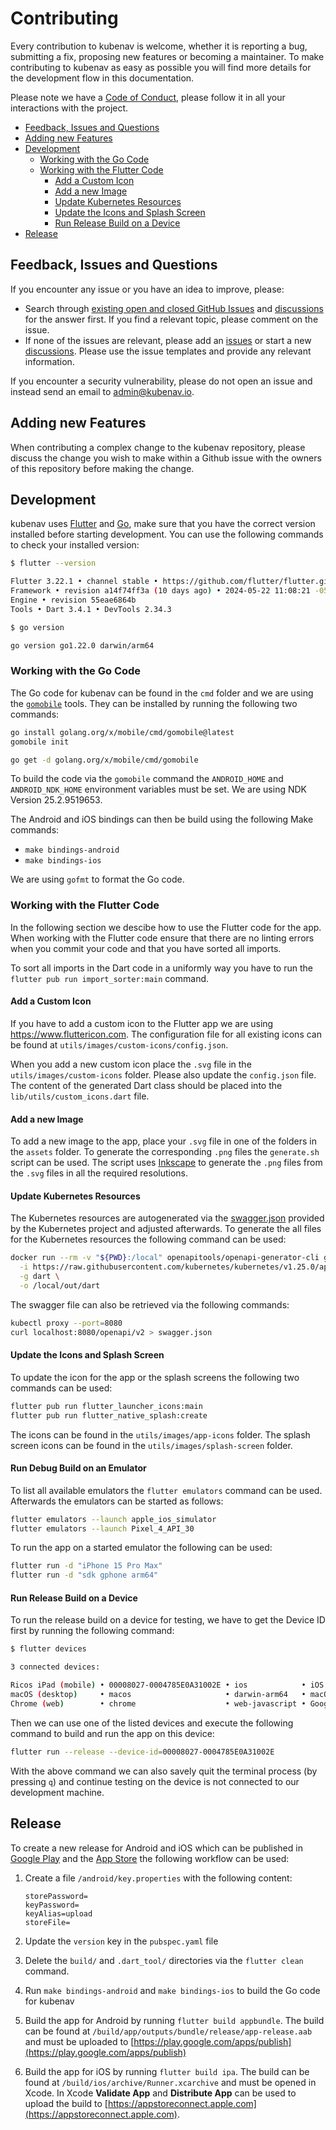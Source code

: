 # Contributing

Every contribution to kubenav is welcome, whether it is reporting a bug,
submitting a fix, proposing new features or becoming a maintainer. To make
contributing to kubenav as easy as possible you will find more details for the
development flow in this documentation.

Please note we have a
[Code of Conduct](https://github.com/kubenav/kubenav/blob/main/CODE_OF_CONDUCT.md),
please follow it in all your interactions with the project.

- [Feedback, Issues and Questions](#feedback-issues-and-questions)
- [Adding new Features](#adding-new-features)
- [Development](#development)
  - [Working with the Go Code](#working-with-the-go-code)
  - [Working with the Flutter Code](#working-with-the-flutter-code)
    - [Add a Custom Icon](#add-a-custom-icon)
    - [Add a new Image](#add-a-new-image)
    - [Update Kubernetes Resources](#update-kubernetes-resources)
    - [Update the Icons and Splash Screen](#update-the-icons-and-splash-screen)
    - [Run Release Build on a Device](#run-release-build-on-a-device)
- [Release](#release)

## Feedback, Issues and Questions

If you encounter any issue or you have an idea to improve, please:

- Search through
  [existing open and closed GitHub Issues](https://github.com/kubenav/kubenav/issues)
  and [discussions](https://github.com/kubenav/kubenav/discussions) for the
  answer first. If you find a relevant topic, please comment on the issue.
- If none of the issues are relevant, please add an
  [issues](https://github.com/kubenav/kubenav/issues) or start a new
  [discussions](https://github.com/kubenav/kubenav/discussions). Please use the
  issue templates and provide any relevant information.

If you encounter a security vulnerability, please do not open an issue and
instead send an email to
[admin@kubenav.io](mailto:admin@kubenav.io?subject=[GitHub]%20Security%20Vulnerability).

## Adding new Features

When contributing a complex change to the kubenav repository, please discuss the
change you wish to make within a Github issue with the owners of this repository
before making the change.

## Development

kubenav uses [Flutter](https://flutter.dev) and [Go](https://go.dev), make sure
that you have the correct version installed before starting development. You can
use the following commands to check your installed version:

```sh
$ flutter --version

Flutter 3.22.1 • channel stable • https://github.com/flutter/flutter.git
Framework • revision a14f74ff3a (10 days ago) • 2024-05-22 11:08:21 -0500
Engine • revision 55eae6864b
Tools • Dart 3.4.1 • DevTools 2.34.3

$ go version

go version go1.22.0 darwin/arm64
```

### Working with the Go Code

The Go code for kubenav can be found in the `cmd` folder and we are using the
[`gomobile`](https://github.com/golang/go/wiki/Mobile) tools. They can be
installed by running the following two commands:

```sh
go install golang.org/x/mobile/cmd/gomobile@latest
gomobile init

go get -d golang.org/x/mobile/cmd/gomobile
```

To build the code via the `gomobile` command the `ANDROID_HOME` and
`ANDROID_NDK_HOME` environment variables must be set. We are using NDK Version
25.2.9519653.

The Android and iOS bindings can then be build using the following Make
commands:

- `make bindings-android`
- `make bindings-ios`

We are using `gofmt` to format the Go code.

### Working with the Flutter Code

In the following section we descibe how to use the Flutter code for the app.
When working with the Flutter code ensure that there are no linting errors when
you commit your code and that you have sorted all imports.

To sort all imports in the Dart code in a uniformly way you have to run the
`flutter pub run import_sorter:main` command.

#### Add a Custom Icon

If you have to add a custom icon to the Flutter app we are using
https://www.fluttericon.com. The configuration file for all existing icons can
be found at `utils/images/custom-icons/config.json`.

When you add a new custom icon place the `.svg` file in the
`utils/images/custom-icons` folder. Please also update the `config.json` file.
The content of the generated Dart class should be placed into the
`lib/utils/custom_icons.dart` file.

#### Add a new Image

To add a new image to the app, place your `.svg` file in one of the folders in
the `assets` folder. To generate the corresponding `.png` files the
`generate.sh` script can be used. The script uses
[Inkscape](https://inkscape.org) to generate the `.png` files from the `.svg`
files in all the required resolutions.

#### Update Kubernetes Resources

The Kubernetes resources are autogenerated via the
[swagger.json](https://raw.githubusercontent.com/kubernetes/kubernetes/v1.25.0/api/openapi-spec/swagger.json)
provided by the Kubernetes project and adjusted afterwards. To generate the all
files for the Kubernetes resources the following command can be used:

```sh
docker run --rm -v "${PWD}:/local" openapitools/openapi-generator-cli generate \
  -i https://raw.githubusercontent.com/kubernetes/kubernetes/v1.25.0/api/openapi-spec/swagger.json \
  -g dart \
  -o /local/out/dart
```

The swagger file can also be retrieved via the following commands:

```sh
kubectl proxy --port=8080
curl localhost:8080/openapi/v2 > swagger.json
```

#### Update the Icons and Splash Screen

To update the icon for the app or the splash screens the following two commands
can be used:

```sh
flutter pub run flutter_launcher_icons:main
flutter pub run flutter_native_splash:create
```

The icons can be found in the `utils/images/app-icons` folder. The splash screen
icons can be found in the `utils/images/splash-screen` folder.

#### Run Debug Build on an Emulator

To list all available emulators the `flutter emulators` command can be used.
Afterwards the emulators can be started as follows:

```sh
flutter emulators --launch apple_ios_simulator
flutter emulators --launch Pixel_4_API_30
```

To run the app on a started emulator the following can be used:

```sh
flutter run -d "iPhone 15 Pro Max"
flutter run -d "sdk gphone arm64"
```

#### Run Release Build on a Device

To run the release build on a device for testing, we have to get the Device ID
first by running the following command:

```sh
$ flutter devices

3 connected devices:

Ricos iPad (mobile) • 00008027-0004785E0A31002E • ios            • iOS 16.2 20C65
macOS (desktop)     • macos                     • darwin-arm64   • macOS 13.1 22C65 darwin-arm
Chrome (web)        • chrome                    • web-javascript • Google Chrome 108.0.5359.124
```

Then we can use one of the listed devices and execute the following command to
build and run the app on this device:

```sh
flutter run --release --device-id=00008027-0004785E0A31002E
```

With the above command we can also savely quit the terminal process (by pressing
`q`) and continue testing on the device is not connected to our development
machine.

## Release

To create a new release for Android and iOS which can be published in
[Google Play](https://play.google.com/store/apps/details?id=io.kubenav.kubenav)
and the [App Store](https://apps.apple.com/us/app/kubenav/id1494512160) the
following workflow can be used:

1. Create a file `/android/key.properties` with the following content:

    ```
    storePassword=
    keyPassword=
    keyAlias=upload
    storeFile=
    ```

2. Update the `version` key in the `pubspec.yaml` file

3. Delete the `build/` and `.dart_tool/` directories via the `flutter clean`
   command.

4. Run `make bindings-android` and `make bindings-ios` to build the Go code for
   kubenav

5. Build the app for Android by running `flutter build appbundle`. The build can
   be found at `/build/app/outputs/bundle/release/app-release.aab` and must be
   uploaded to
   [https://play.google.com/apps/publish](https://play.google.com/apps/publish)

6. Build the app for iOS by running `flutter build ipa`. The build can be found
   at `/build/ios/archive/Runner.xcarchive` and must be opened in Xcode. In
   Xcode **Validate App** and **Distribute App** can be used to upload the build
   to [https://appstoreconnect.apple.com](https://appstoreconnect.apple.com).
